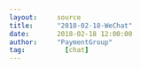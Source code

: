 ```yaml
---
layout:     source 
title:      "2018-02-18-WeChat"
date:       2018-02-18 12:00:00
author:     "PaymentGroup"
tag:		  [chat]
---
```

